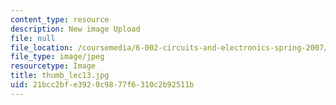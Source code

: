 ```yaml
---
content_type: resource
description: New image Upload
file: null
file_location: /coursemedia/6-002-circuits-and-electronics-spring-2007/21bcc2bfe3920c9877f6310c2b92511b_thumb_lec13.jpg
file_type: image/jpeg
resourcetype: Image
title: thumb_lec13.jpg
uid: 21bcc2bf-e392-0c98-77f6-310c2b92511b
---
```

